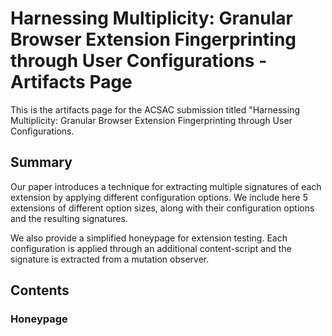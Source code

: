 # Harnessing Multiplicity: Granular Browser Extension Fingerprinting through User Configurations - Artifacts Page
This is the artifacts page for the ACSAC submission titled "Harnessing Multiplicity: Granular Browser Extension Fingerprinting through User Configurations.


## Summary

Our paper introduces a technique for extracting multiple signatures of each extension by applying different configuration options.  We include here 5 extensions of different option sizes,  along with their configuration options and the resulting signatures. 

We also provide a simplified honeypage for extension testing. Each configuration is applied through an additional content-script and the signature is extracted from a mutation observer.


## Contents

### Honeypage

